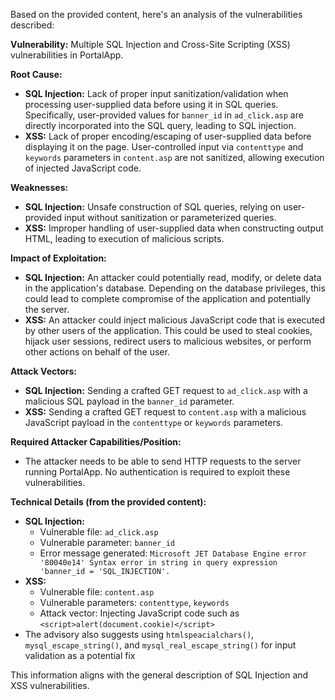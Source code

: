 Based on the provided content, here's an analysis of the vulnerabilities described:

**Vulnerability:** Multiple SQL Injection and Cross-Site Scripting (XSS) vulnerabilities in PortalApp.

**Root Cause:**
- **SQL Injection:** Lack of proper input sanitization/validation when processing user-supplied data before using it in SQL queries. Specifically, user-provided values for `banner_id` in `ad_click.asp` are directly incorporated into the SQL query, leading to SQL injection.
- **XSS:** Lack of proper encoding/escaping of user-supplied data before displaying it on the page. User-controlled input via `contenttype` and `keywords` parameters in `content.asp` are not sanitized, allowing execution of injected JavaScript code.

**Weaknesses:**
- **SQL Injection:** Unsafe construction of SQL queries, relying on user-provided input without sanitization or parameterized queries.
- **XSS:** Improper handling of user-supplied data when constructing output HTML, leading to execution of malicious scripts.

**Impact of Exploitation:**
- **SQL Injection:** An attacker could potentially read, modify, or delete data in the application's database. Depending on the database privileges, this could lead to complete compromise of the application and potentially the server.
- **XSS:** An attacker could inject malicious JavaScript code that is executed by other users of the application. This could be used to steal cookies, hijack user sessions, redirect users to malicious websites, or perform other actions on behalf of the user.

**Attack Vectors:**
- **SQL Injection:** Sending a crafted GET request to `ad_click.asp` with a malicious SQL payload in the `banner_id` parameter.
- **XSS:** Sending a crafted GET request to `content.asp` with a malicious JavaScript payload in the `contenttype` or `keywords` parameters.

**Required Attacker Capabilities/Position:**
- The attacker needs to be able to send HTTP requests to the server running PortalApp. No authentication is required to exploit these vulnerabilities.

**Technical Details (from the provided content):**
- **SQL Injection:**
  - Vulnerable file: `ad_click.asp`
  - Vulnerable parameter: `banner_id`
  - Error message generated: `Microsoft JET Database Engine error '80040e14' Syntax error in string in query expression 'banner_id = 'SQL_INJECTION'.`
- **XSS:**
  - Vulnerable file: `content.asp`
  - Vulnerable parameters: `contenttype`, `keywords`
  - Attack vector: Injecting JavaScript code such as `<script>alert(document.cookie)</script>`
- The advisory also suggests using `htmlspeacialchars()`, `mysql_escape_string()`, and `mysql_real_escape_string()` for input validation as a potential fix

This information aligns with the general description of SQL Injection and XSS vulnerabilities.